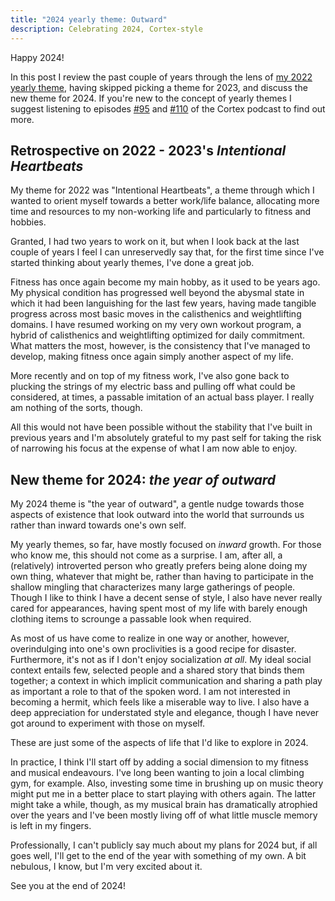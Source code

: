 ```yaml
---
title: "2024 yearly theme: Outward"
description: Celebrating 2024, Cortex-style
---
```


Happy 2024! 

In this post I review the past couple of years through the lens of 
[my 2022 yearly theme][0], having skipped picking a theme for 2023, and discuss
the new theme for 2024. If you're new to the concept of yearly themes I suggest
listening to episodes [#95][4] and [#110][3] of the Cortex podcast to find out 
more.

## Retrospective on 2022 - 2023's _Intentional Heartbeats_

My theme for 2022 was "Intentional Heartbeats", a theme through which I wanted
to orient myself towards a better work/life balance, allocating more time and 
resources to my non-working life and particularly to fitness and hobbies.

Granted, I had two years to work on it, but when I look back at the last couple
of years I feel I can unreservedly say that, for the first time since I've started
thinking about yearly themes, I've done a great job.

Fitness has once again become my main hobby, as it used to be years ago. 
My physical condition has progressed well beyond the abysmal state in which it 
had been languishing for the last few years, having made tangible progress
across most basic moves in the calisthenics and weightlifting domains. I have
resumed working on my very own workout program, a hybrid of calisthenics and
weightlifting optimized for daily commitment. What matters the most, however,
is the consistency that I've managed to develop, making fitness once again
simply another aspect of my life.

More recently and on top of my fitness work, I've also gone back to plucking
the strings of my electric bass and pulling off what could be considered, at
times, a passable imitation of an actual bass player. I really am nothing of
the sorts, though.

All this would not have been possible without the stability that I've built in
previous years and I'm absolutely grateful to my past self for taking the risk
of narrowing his focus at the expense of what I am now able to enjoy.

## New theme for 2024: _the year of outward_

My 2024 theme is "the year of outward", a gentle nudge towards those aspects
of existence that look outward into the world that surrounds us rather than
inward towards one's own self.

My yearly themes, so far, have mostly focused on _inward_ growth. For those who
know me, this should not come as a surprise. I am, after all, a (relatively)
introverted person who greatly prefers being alone doing my own thing, whatever
that might be, rather than having to participate in the shallow mingling that
characterizes many large gatherings of people. Though I like to think I have a
decent sense of style, I also have never really cared for appearances, having
spent most of my life with barely enough clothing items to scrounge a passable
look when required.

As most of us have come to realize in one way or another, however,
overindulging into one's own proclivities is a good recipe for disaster.
Furthermore, it's not as if I don't enjoy socialization _at all_. My ideal
social context entails few, selected people and a shared story that binds them
together; a context in which implicit communication and sharing a path play as
important a role to that of the spoken word. I am not interested in becoming a
hermit, which feels like a miserable way to live. I also have a deep
appreciation for understated style and elegance, though I have never got around
to experiment with those on myself.

These are just some of the aspects of life that I'd like to explore in 2024.

In practice, I think I'll start off by adding a social dimension to my fitness
and musical endeavours. I've long been wanting to join a local climbing gym,
for example. Also, investing some time in brushing up on music theory might put
me in a better place to start playing with others again. The latter might take
a while, though, as my musical brain has dramatically atrophied over the years
and I've been mostly living off of what little muscle memory is left in my 
fingers.

Professionally, I can't publicly say much about my plans for 2024 but, if all
goes well, I'll get to the end of the year with something of my own. A bit
nebulous, I know, but I'm very excited about it.

See you at the end of 2024!

[0]: https://treesandrobots.com/2022/01/yearly-theme-2022-year-of-intentional-heartbeats.html
[1]: https://treesandrobots.com/2020/12/yearly-theme-2021-year-of-limited-heartbeats.html
[2]: https://treesandrobots.com/2020/01/yearly-theme-2020-system-consolidation.html
[3]: https://www.relay.fm/cortex/110
[4]: https://www.relay.fm/cortex/95